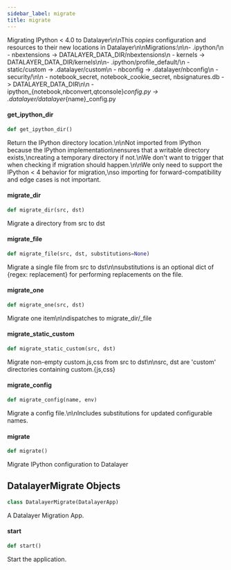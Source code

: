 ```yaml
---
sidebar_label: migrate
title: migrate
---
```


Migrating IPython < 4.0 to Datalayer\n\nThis *copies* configuration and resources to their new locations in Datalayer\n\nMigrations:\n\n- .ipython/\n  - nbextensions -> DATALAYER_DATA_DIR/nbextensions\n  - kernels ->  DATALAYER_DATA_DIR/kernels\n\n- .ipython/profile_default/\n  - static/custom -> .datalayer/custom\n  - nbconfig -> .datalayer/nbconfig\n  - security/\n\n    - notebook_secret, notebook_cookie_secret, nbsignatures.db -> DATALAYER_DATA_DIR\n\n  - ipython_&#123;notebook,nbconvert,qtconsole&#125;_config.py -> .datalayer/datalayer_&#123;name&#125;_config.py

#### get\_ipython\_dir

```python
def get_ipython_dir()
```

Return the IPython directory location.\n\nNot imported from IPython because the IPython implementation\nensures that a writable directory exists,\ncreating a temporary directory if not.\nWe don't want to trigger that when checking if migration should happen.\n\nWe only need to support the IPython < 4 behavior for migration,\nso importing for forward-compatibility and edge cases is not important.

#### migrate\_dir

```python
def migrate_dir(src, dst)
```

Migrate a directory from src to dst

#### migrate\_file

```python
def migrate_file(src, dst, substitutions=None)
```

Migrate a single file from src to dst\n\nsubstitutions is an optional dict of &#123;regex: replacement&#125; for performing replacements on the file.

#### migrate\_one

```python
def migrate_one(src, dst)
```

Migrate one item\n\ndispatches to migrate_dir/_file

#### migrate\_static\_custom

```python
def migrate_static_custom(src, dst)
```

Migrate non-empty custom.js,css from src to dst\n\nsrc, dst are 'custom' directories containing custom.&#123;js,css&#125;

#### migrate\_config

```python
def migrate_config(name, env)
```

Migrate a config file.\n\nIncludes substitutions for updated configurable names.

#### migrate

```python
def migrate()
```

Migrate IPython configuration to Datalayer

## DatalayerMigrate Objects

```python
class DatalayerMigrate(DatalayerApp)
```

A Datalayer Migration App.

#### start

```python
def start()
```

Start the application.

